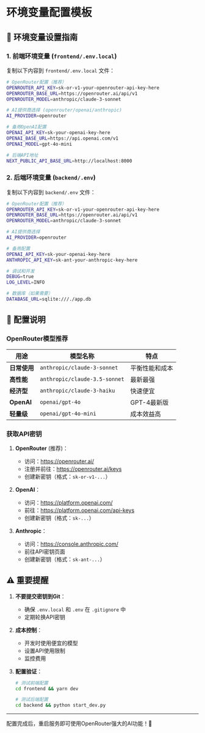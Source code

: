 # 环境变量配置模板

## 🔧 环境变量设置指南

### 1. 前端环境变量 (`frontend/.env.local`)

复制以下内容到 `frontend/.env.local` 文件：

```bash
# OpenRouter配置（推荐）
OPENROUTER_API_KEY=sk-or-v1-your-openrouter-api-key-here
OPENROUTER_BASE_URL=https://openrouter.ai/api/v1
OPENROUTER_MODEL=anthropic/claude-3-sonnet

# AI提供商选择 (openrouter/openai/anthropic)
AI_PROVIDER=openrouter

# 备用OpenAI配置
OPENAI_API_KEY=sk-your-openai-key-here
OPENAI_BASE_URL=https://api.openai.com/v1
OPENAI_MODEL=gpt-4o-mini

# 后端API地址
NEXT_PUBLIC_API_BASE_URL=http://localhost:8000
```

### 2. 后端环境变量 (`backend/.env`)

复制以下内容到 `backend/.env` 文件：

```bash
# OpenRouter配置（推荐）
OPENROUTER_API_KEY=sk-or-v1-your-openrouter-api-key-here
OPENROUTER_BASE_URL=https://openrouter.ai/api/v1
OPENROUTER_MODEL=anthropic/claude-3-sonnet

# AI提供商选择
AI_PROVIDER=openrouter

# 备用配置
OPENAI_API_KEY=sk-your-openai-key-here
ANTHROPIC_API_KEY=sk-ant-your-anthropic-key-here

# 调试和开发
DEBUG=true
LOG_LEVEL=INFO

# 数据库（如果需要）
DATABASE_URL=sqlite:///./app.db
```

## 📝 配置说明

### OpenRouter模型推荐

| 用途 | 模型名称 | 特点 |
|------|----------|------|
| **日常使用** | `anthropic/claude-3-sonnet` | 平衡性能和成本 |
| **高性能** | `anthropic/claude-3.5-sonnet` | 最新最强 |
| **经济型** | `anthropic/claude-3-haiku` | 快速便宜 |
| **OpenAI** | `openai/gpt-4o` | GPT-4最新版 |
| **轻量级** | `openai/gpt-4o-mini` | 成本效益高 |

### 获取API密钥

1. **OpenRouter** (推荐)：
   - 访问：https://openrouter.ai/
   - 注册并前往：https://openrouter.ai/keys
   - 创建新密钥（格式：`sk-or-v1-...`）

2. **OpenAI**：
   - 访问：https://platform.openai.com/
   - 前往：https://platform.openai.com/api-keys
   - 创建新密钥（格式：`sk-...`）

3. **Anthropic**：
   - 访问：https://console.anthropic.com/
   - 前往API密钥页面
   - 创建新密钥（格式：`sk-ant-...`）

## ⚠️ 重要提醒

1. **不要提交密钥到Git**：
   - 确保 `.env.local` 和 `.env` 在 `.gitignore` 中
   - 定期轮换API密钥

2. **成本控制**：
   - 开发时使用便宜的模型
   - 设置API使用限制
   - 监控费用

3. **配置验证**：
   ```bash
   # 测试前端配置
   cd frontend && yarn dev
   
   # 测试后端配置
   cd backend && python start_dev.py
   ```

---

配置完成后，重启服务即可使用OpenRouter强大的AI功能！🚀 